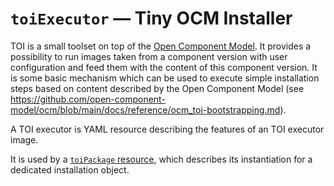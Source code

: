 # `toiExecutor` &#8212; Tiny OCM Installer

TOI is a small toolset on top of the [Open Component Model](../../../README.md).
It provides
a possibility to run images taken from a component version with user
configuration and feed them with the content of this component version.
It is some basic mechanism which can be used to execute simple installation
steps based on content described by the Open Component Model
(see <https://github.com/open-component-model/ocm/blob/main/docs/reference/ocm_toi-bootstrapping.md>).

A TOI executor is YAML resource describing the features of an
TOI executor image.

It is used by a [`toiPackage` resource](toiPackage.md), which
describes its instantiation for a dedicated installation object.
